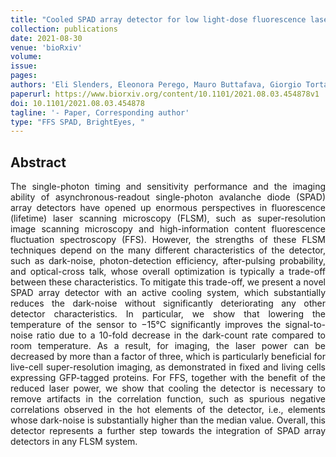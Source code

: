 ```yaml
---
title: "Cooled SPAD array detector for low light-dose fluorescence laser scanning microscopy"
collection: publications
date: 2021-08-30
venue: 'bioRxiv'
volume: 
issue: 
pages: 
authors: 'Eli Slenders, Eleonora Perego, Mauro Buttafava, Giorgio Tortarolo, Enrico Conca, Sabrina Zappone, Agnieszka Pierzynska-Mach, Federica Villa, Enrica Maria Petrini, Andrea Barberis, Alberto Tosi, Giuseppe Vicidomini'
paperurl: https://www.biorxiv.org/content/10.1101/2021.08.03.454878v1
doi: 10.1101/2021.08.03.454878
tagline: '- Paper, Corresponding author'
type: "FFS SPAD, BrightEyes, "
---
```


<h2> Abstract </h2>
<p align= "justify">
The single-photon timing and sensitivity performance and the imaging ability of asynchronous-readout single-photon avalanche diode (SPAD) array detectors have opened up enormous perspectives in fluorescence (lifetime) laser scanning microscopy (FLSM), such as super-resolution image scanning microscopy and high-information content fluorescence fluctuation spectroscopy (FFS). However, the strengths of these FLSM techniques depend on the many different characteristics of the detector, such as dark-noise, photon-detection efficiency, after-pulsing probability, and optical-cross talk, whose overall optimization is typically a trade-off between these characteristics. To mitigate this trade-off, we present a novel SPAD array detector with an active cooling system, which substantially reduces the dark-noise without significantly deteriorating any other detector characteristics. In particular, we show that lowering the temperature of the sensor to −15°C significantly improves the signal-to-noise ratio due to a 10-fold decrease in the dark-count rate compared to room temperature. As a result, for imaging, the laser power can be decreased by more than a factor of three, which is particularly beneficial for live-cell super-resolution imaging, as demonstrated in fixed and living cells expressing GFP-tagged proteins. For FFS, together with the benefit of the reduced laser power, we show that cooling the detector is necessary to remove artifacts in the correlation function, such as spurious negative correlations observed in the hot elements of the detector, i.e., elements whose dark-noise is substantially higher than the median value. Overall, this detector represents a further step towards the integration of SPAD array detectors in any FLSM system.


